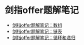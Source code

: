 # 剑指offer题解笔记

- [剑指offer题解笔记：数组](offer-array)
- [剑指offer题解笔记：链表](offer-linkedlist)
- [剑指offer题解笔记：循环和递归](offer-recursive)